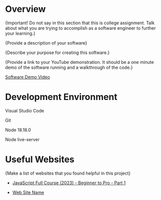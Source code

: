 # Overview

{Important!  Do not say in this section that this is college assignment.  Talk about what you are trying to accomplish as a software engineer to further your learning.}

{Provide a description of your software}

{Describe your purpose for creating this software.}

{Provide a link to your YouTube demonstration.  It should be a one minute demo of the software running and a walkthrough of the code.}

[Software Demo Video](http://youtube.link.goes.here)

# Development Environment

Visual Studio Code

Git

Node 18.18.0

Node live-server



# Useful Websites

{Make a list of websites that you found helpful in this project}
* [JavaScript Full Course (2023) - Beginner to Pro - Part 1]([http://url.link.goes.here](https://www.youtube.com/watch?v=SBmSRK3feww&ab_channel=SuperSimpleDev)https://www.youtube.com/watch?v=SBmSRK3feww&ab_channel=SuperSimpleDev)
  
* [Web Site Name](http://url.link.goes.here)
